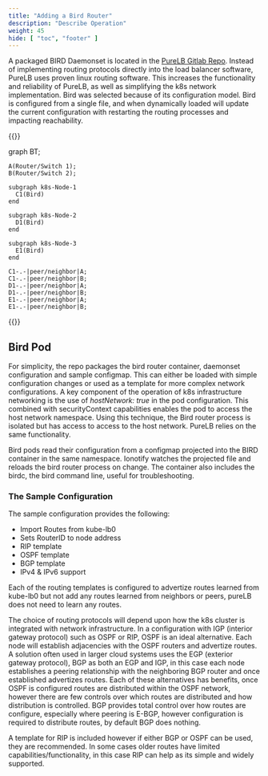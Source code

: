 ```yaml
---
title: "Adding a Bird Router"
description: "Describe Operation"
weight: 45
hide: [ "toc", "footer" ]
---
```



  A packaged BIRD Daemonset is located in the [PureLB Gitlab Repo](https://gitlab.com/purelb/bird_router).  Instead of implementing routing protocols directly into the load balancer software, PureLB uses proven linux routing software.  This increases the functionality and reliability of PureLB, as well as simplifying the k8s network implementation.  Bird was selected because of its configuration model.  Bird is configured from a single file, and when dynamically loaded will update the current configuration with restarting the routing processes and impacting reachability.

{{<mermaid align="center">}}

  graph BT;

    A(Router/Switch 1);
    B(Router/Switch 2);

    subgraph k8s-Node-1
      C1(Bird)
    end

    subgraph k8s-Node-2
      D1(Bird)
    end

    subgraph k8s-Node-3
      E1(Bird)
    end

    C1-.-|peer/neighbor|A;
    C1-.-|peer/neighbor|B;
    D1-.-|peer/neighbor|A;
    D1-.-|peer/neighbor|B;
    E1-.-|peer/neighbor|A;
    E1-.-|peer/neighbor|B;


{{</mermaid>}}

## Bird Pod
For simplicity, the repo packages the bird router container, daemonset configuration and sample configmap.  This can either be loaded with simple configuration changes or used as a template for more complex network configurations.  A key component of the operation of k8s infrastructure networking is the use of _hostNetwork: true_ in the pod configuration.  This combined with securityContext capabilities enables the pod to access the host network namespace. Using this technique, the Bird router process is isolated but has access to access to the host network.  PureLB relies on the same functionality.

Bird pods read their configuration from a configmap projected into the BIRD container in the same namespace.  Ionotify watches the projected file and reloads the bird router process on change.  The container also includes the birdc, the bird command line, useful for troubleshooting.


### The Sample Configuration
The sample configuration provides the following:

* Import Routes from kube-lb0
* Sets RouterID to node address
* RIP template
* OSPF template
* BGP template
* IPv4 & IPv6 support

Each of the routing templates is configured to advertize routes learned from kube-lb0 but not add any routes learned from neighbors or peers, pureLB does not need to learn any routes. 

The choice of routing protocols will depend upon how the k8s cluster is integrated with  network infrastructure.  In a configuration with IGP (interior gateway protocol) such as OSPF or RIP, OSPF is an ideal alternative.  Each node will establish adjacencies with the OSPF routers and advertize routes.  A solution often used in larger cloud systems uses the EGP (exterior gateway protocol), BGP as both an EGP and IGP, in this case each node establishes a peering relationship with the neighboring BGP router and once established advertizes routes.  Each of these alternatives has benefits, once OSPF is configured routes are distributed within the OSPF network, however there are few controls over which routes are distributed and how distribution is controlled.  BGP provides total control over how routes are configure, especially where peering is E-BGP, however configuration is required to distribute routes, by default BGP does nothing.  

A template for RIP is included however if either BGP or OSPF can be used, they are recommended.  In some cases older routes have limited capabilities/functionality, in this case RIP can help as its simple and widely supported.





